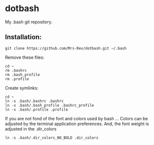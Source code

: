 dotbash
=======
My .bash git repository.

Installation:
-------------
	git clone https://github.com/Mrs-Rev/dotbash.git ~/.bash

Remove these files:

	cd ~
	rm .bashrc
	rm .bash_profile
	rm .profile

Create symlinks:

	cd ~
	ln -s .bash/.bashrc .bashrc 
	ln -s .bash/.bash_profile .bashrc_profile
	ln -s .bash/.profile .profile

If you are not fond of the font and colors used by bash ...
Colors can be adjusted by the terminal application preferences.
And, the font weight is adjusted in the .dir_colors

	ln -s .bash/.dir_colors_NO_BOLD .dir_colors

